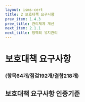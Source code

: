 ```yaml
---
layout: isms-cert
title: 2 보호대책 요구사항
prev_item: 1.4.3 
prev_title: 관리체계 개선
next_item: 2.1.1
next_title: 정책의 유지관리
---
```


# 보호대책 요구사항 
### (항목64개/점검192개/결함218개)




## 보호대책 요구사항 인증기준



